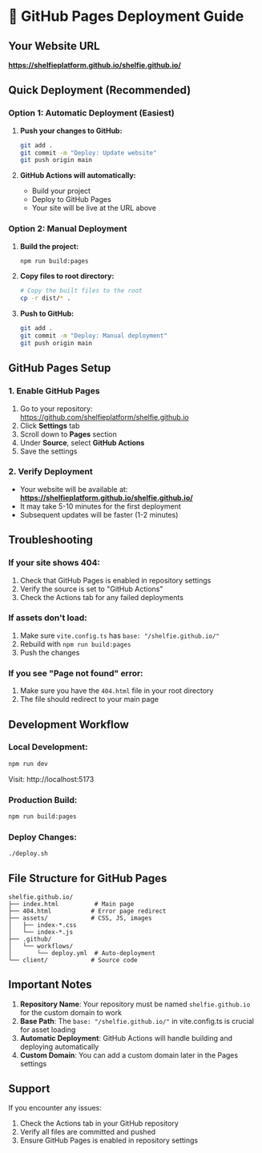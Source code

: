 # 🚀 GitHub Pages Deployment Guide

## Your Website URL
**https://shelfieplatform.github.io/shelfie.github.io/**

## Quick Deployment (Recommended)

### Option 1: Automatic Deployment (Easiest)
1. **Push your changes to GitHub:**
   ```bash
   git add .
   git commit -m "Deploy: Update website"
   git push origin main
   ```

2. **GitHub Actions will automatically:**
   - Build your project
   - Deploy to GitHub Pages
   - Your site will be live at the URL above

### Option 2: Manual Deployment
1. **Build the project:**
   ```bash
   npm run build:pages
   ```

2. **Copy files to root directory:**
   ```bash
   # Copy the built files to the root
   cp -r dist/* .
   ```

3. **Push to GitHub:**
   ```bash
   git add .
   git commit -m "Deploy: Manual deployment"
   git push origin main
   ```

## GitHub Pages Setup

### 1. Enable GitHub Pages
1. Go to your repository: https://github.com/shelfieplatform/shelfie.github.io
2. Click **Settings** tab
3. Scroll down to **Pages** section
4. Under **Source**, select **GitHub Actions**
5. Save the settings

### 2. Verify Deployment
- Your website will be available at: **https://shelfieplatform.github.io/shelfie.github.io/**
- It may take 5-10 minutes for the first deployment
- Subsequent updates will be faster (1-2 minutes)

## Troubleshooting

### If your site shows 404:
1. Check that GitHub Pages is enabled in repository settings
2. Verify the source is set to "GitHub Actions"
3. Check the Actions tab for any failed deployments

### If assets don't load:
1. Make sure `vite.config.ts` has `base: "/shelfie.github.io/"`
2. Rebuild with `npm run build:pages`
3. Push the changes

### If you see "Page not found" error:
1. Make sure you have the `404.html` file in your root directory
2. The file should redirect to your main page

## Development Workflow

### Local Development:
```bash
npm run dev
```
Visit: http://localhost:5173

### Production Build:
```bash
npm run build:pages
```

### Deploy Changes:
```bash
./deploy.sh
```

## File Structure for GitHub Pages
```
shelfie.github.io/
├── index.html          # Main page
├── 404.html           # Error page redirect
├── assets/            # CSS, JS, images
│   ├── index-*.css
│   └── index-*.js
├── .github/
│   └── workflows/
│       └── deploy.yml  # Auto-deployment
└── client/            # Source code
```

## Important Notes

1. **Repository Name**: Your repository must be named `shelfie.github.io` for the custom domain to work
2. **Base Path**: The `base: "/shelfie.github.io/"` in vite.config.ts is crucial for asset loading
3. **Automatic Deployment**: GitHub Actions will handle building and deploying automatically
4. **Custom Domain**: You can add a custom domain later in the Pages settings

## Support
If you encounter any issues:
1. Check the Actions tab in your GitHub repository
2. Verify all files are committed and pushed
3. Ensure GitHub Pages is enabled in repository settings
